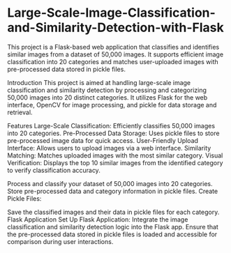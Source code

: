 # Large-Scale-Image-Classification-and-Similarity-Detection-with-Flask
This project is a Flask-based web application that classifies and identifies similar images from a dataset of 50,000 images. It supports efficient image classification into 20 categories and matches user-uploaded images with pre-processed data stored in pickle files.

Introduction
This project is aimed at handling large-scale image classification and similarity detection by processing and categorizing 50,000 images into 20 distinct categories. It utilizes Flask for the web interface, OpenCV for image processing, and pickle for data storage and retrieval.

Features
Large-Scale Classification: Efficiently classifies 50,000 images into 20 categories.
Pre-Processed Data Storage: Uses pickle files to store pre-processed image data for quick access.
User-Friendly Upload Interface: Allows users to upload images via a web interface.
Similarity Matching: Matches uploaded images with the most similar category.
Visual Verification: Displays the top 10 similar images from the identified category to verify classification accuracy.

Process and classify your dataset of 50,000 images into 20 categories.
Store pre-processed data and category information in pickle files.
Create Pickle Files:

Save the classified images and their data in pickle files for each category.
Flask Application
Set Up Flask Application:
Integrate the image classification and similarity detection logic into the Flask app.
Ensure that the pre-processed data stored in pickle files is loaded and accessible for comparison during user interactions.

